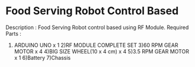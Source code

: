 # Food Serving Robot Control Based
Description : Food Serving Robot control based using RF Module.
Required Parts :
1) ARDUINO UNO x 1
2)RF MODULE COMPLETE SET
3)60 RPM GEAR MOTOR x 4
4)BIG SIZE WHEEL(10 x 4 cm) x 4
5)3.5 RPM GEAR MOTOR x 1
6)Battery
7)Chassis
